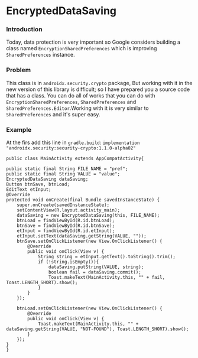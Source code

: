 # EncryptedDataSaving
### Introduction
Today, data protection is very important so Google considers building a class named `EncryptionSharedPreferences` which is improving `SharedPreferences` instance.
### Problem
This class is in `androidx.security.crypto` package, But working with it in the new version of this library is difficult; so I have prepared you a source code that has a class.
You can do all of works that you can do with `EncryptionSharedPreferences`, `SharedPreferences` and `SharedPreferences.Editor`.Working with it is very similar to `SharedPreferences` and it's super easy.
### Example
At the firs add this line in `gradle.build`:
`implementation "androidx.security:security-crypto:1.1.0-alpha02"`

    public class MainActivity extends AppCompatActivity{

    public static final String FILE_NAME = "pref";
    public static final String VALUE = "value";
    EncryptedDataSaving dataSaving;
    Button btnSave, btnLoad;
    EditText etInput;
    @Override
    protected void onCreate(final Bundle savedInstanceState) {
        super.onCreate(savedInstanceState);
        setContentView(R.layout.activity_main);
        dataSaving = new EncryptedDataSaving(this, FILE_NAME);
        btnLoad = findViewById(R.id.btnLoad);
        btnSave = findViewById(R.id.btnSave);
        etInput = findViewById(R.id.etInput);
        etInput.setText(dataSaving.getString(VALUE, ""));
        btnSave.setOnClickListener(new View.OnClickListener() {
            @Override
            public void onClick(View v) {
                String string = etInput.getText().toString().trim();
                if (!string.isEmpty()){
                    dataSaving.putString(VALUE, string);
                    boolean fail = dataSaving.commit();
                    Toast.makeText(MainActivity.this, "" + fail, Toast.LENGTH_SHORT).show();
                }
            }
        });

        btnLoad.setOnClickListener(new View.OnClickListener() {
            @Override
            public void onClick(View v) {
                Toast.makeText(MainActivity.this, "" + dataSaving.getString(VALUE, "NOT-FOUND"), Toast.LENGTH_SHORT).show();
            }
        });
    }
    }
    
    



